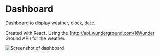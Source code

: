 # Dashboard
Dashboard to display weather, clock, date.

Created with React. Using the [http://api.wunderground.com/](Wunder Ground API) for the weather.

![Screenshot of dashboard](https://raw.github.com/ryanburgess/dashboard/master/screenshot.png)

